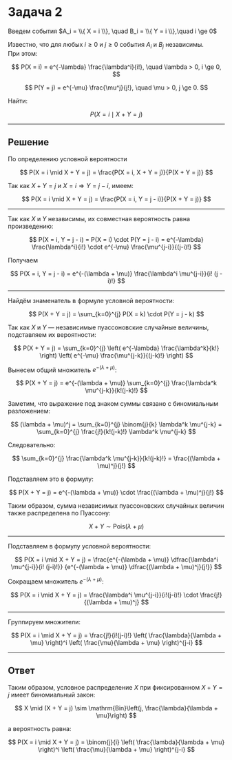 # Задача 2

Введем события 
$A_i = \\{ X = i \\}, \quad B_i = \\{ Y = i \\},\quad i \ge 0$

Известно, что для любых $i \ge 0$ и $j \ge 0$ события $A_i$ и $B_j$ независимы.  
При этом:

$$
P(X = i) = e^{-\lambda} \frac{\lambda^i}{i!}, \quad \lambda > 0,  i \ge 0,
$$

$$
P(Y = j) = e^{-\mu} \frac{\mu^j}{j!}, \quad \mu > 0, j \ge 0.
$$

Найти:

$$
P(X = i \mid X + Y = j)
$$


---

## Решение

По определению условной вероятности

$$
P(X = i \mid X + Y = j) = \frac{P(X = i, X + Y = j)}{P(X + Y = j)}
$$

Так как $X + Y = j$ и $X = i \Rightarrow Y = j - i$, имеем:

$$
P(X = i \mid X + Y = j) = \frac{P(X = i, Y = j - i)}{P(X + Y = j)}
$$

---

Так как $X$ и $Y$ независимы, их совместная вероятность равна произведению:

$$
P(X = i, Y = j - i)
= P(X = i) \cdot P(Y = j - i)
= e^{-\lambda} \frac{\lambda^i}{i!} \cdot e^{-\mu} \frac{\mu^{j-i}}{(j-i)!}
$$

Получаем 

$$
P(X = i, Y = j - i)
= e^{-(\lambda + \mu)} \frac{\lambda^i \mu^{j-i}}{i! (j - i)!}
$$

---

Найдём знаменатель в формуле условной вероятности:

$$
P(X + Y = j) = \sum_{k=0}^{j} P(X = k) \cdot P(Y = j - k)
$$

Так как $X$ и $Y$ — независимые пуассоновские случайные величины, подставляем их вероятности:

$$
P(X + Y = j)
= \sum_{k=0}^{j} \left( e^{-\lambda} \frac{\lambda^k}{k!} \right)
                 \left( e^{-\mu} \frac{\mu^{j-k}}{(j-k)!} \right)
$$

Вынесем общий множитель $e^{-(\lambda + \mu)}$:

$$
P(X + Y = j)
= e^{-(\lambda + \mu)} \sum_{k=0}^{j} \frac{\lambda^k \mu^{j-k}}{k!(j-k)!}
$$

Заметим, что выражение под знаком суммы связано с биномиальным разложением:

$$
(\lambda + \mu)^j = \sum_{k=0}^{j} \binom{j}{k} \lambda^k \mu^{j-k}
= \sum_{k=0}^{j} \frac{j!}{k!(j-k)!} \lambda^k \mu^{j-k}
$$

Следовательно:

$$
\sum_{k=0}^{j} \frac{\lambda^k \mu^{j-k}}{k!(j-k)!}
= \frac{(\lambda + \mu)^j}{j!}
$$

Подставляем это в формулу:

$$
P(X + Y = j)
= e^{-(\lambda + \mu)} \cdot \frac{(\lambda + \mu)^j}{j!}
$$

Таким образом, сумма независимых пуассоновских случайных величин также распределена по Пуассону:

$$
X + Y \sim \mathrm{Pois}(\lambda + \mu)
$$


---

Подставляем в формулу условной вероятности:

$$
P(X = i \mid X + Y = j) =
\frac{e^{-(\lambda + \mu)} \dfrac{\lambda^i \mu^{j-i}}{i! (j-i)!}}
{e^{-(\lambda + \mu)} \dfrac{(\lambda + \mu)^j}{j!}}
$$

Сокращаем множитель $e^{-(\lambda + \mu)}$:

$$
P(X = i \mid X + Y = j) =
\frac{\lambda^i \mu^{j-i}}{i!(j-i)!}
\cdot
\frac{j!}{(\lambda + \mu)^j}
$$

---

Группируем множители:

$$
P(X = i \mid X + Y = j)
= \frac{j!}{i!(j-i)!}
\left( \frac{\lambda}{\lambda + \mu} \right)^i
\left( \frac{\mu}{\lambda + \mu} \right)^{j-i}
$$

---

## Ответ

Таким образом, условное распределение $X$ при фиксированном $X + Y = j$ имеет биномиальный закон:

$$
X \mid (X + Y = j) \sim \mathrm{Bin}\left(j, \frac{\lambda}{\lambda + \mu}\right)
$$

а вероятность равна:

$$
P(X = i \mid X + Y = j)
= \binom{j}{i}
\left( \frac{\lambda}{\lambda + \mu} \right)^i
\left( \frac{\mu}{\lambda + \mu} \right)^{j-i}
$$
